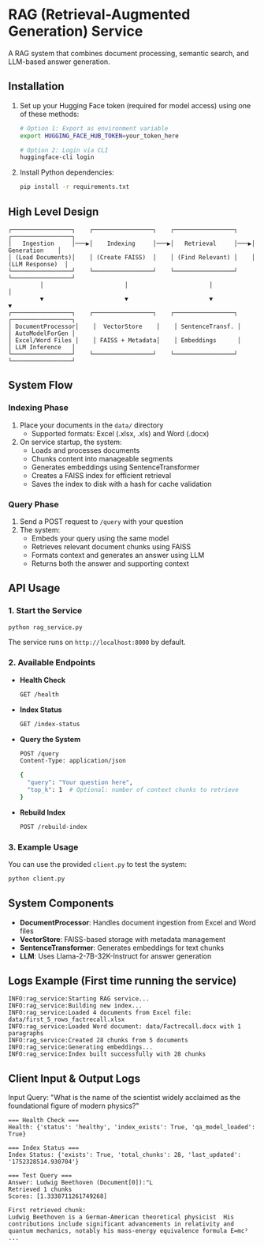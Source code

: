 # RAG (Retrieval-Augmented Generation) Service

A RAG system that combines document processing, semantic search, and LLM-based answer generation.

## Installation

1. Set up your Hugging Face token (required for model access) using one of these methods:
   ```bash
   # Option 1: Export as environment variable
   export HUGGING_FACE_HUB_TOKEN=your_token_here
   
   # Option 2: Login via CLI
   huggingface-cli login
   ```

2. Install Python dependencies:
   ```bash
   pip install -r requirements.txt
   ```

## High Level Design

```
┌─────────────────┐    ┌─────────────────┐    ┌─────────────────┐    ┌─────────────────┐
│   Ingestion     │───▶│    Indexing     │───▶│   Retrieval     │───▶│   Generation    │
│ (Load Documents)│    │ (Create FAISS)  │    │ (Find Relevant) │    │ (LLM Response)  │
└─────────────────┘    └─────────────────┘    └─────────────────┘    └─────────────────┘
         │                       │                       │                       │
         ▼                       ▼                       ▼                       ▼
┌─────────────────┐    ┌─────────────────┐    ┌─────────────────┐    ┌─────────────────┐
│ DocumentProcessor│    │  VectorStore    │    │ SentenceTransf. │    │ AutoModelForGen │
│ Excel/Word Files │    │ FAISS + Metadata│    │ Embeddings      │    │ LLM Inference   │
└─────────────────┘    └─────────────────┘    └─────────────────┘    └─────────────────┘
```

## System Flow

### Indexing Phase
1. Place your documents in the `data/` directory
   - Supported formats: Excel (.xlsx, .xls) and Word (.docx)
2. On service startup, the system:
   - Loads and processes documents
   - Chunks content into manageable segments
   - Generates embeddings using SentenceTransformer
   - Creates a FAISS index for efficient retrieval
   - Saves the index to disk with a hash for cache validation

### Query Phase
1. Send a POST request to `/query` with your question
2. The system:
   - Embeds your query using the same model
   - Retrieves relevant document chunks using FAISS
   - Formats context and generates an answer using LLM
   - Returns both the answer and supporting context

## API Usage

### 1. Start the Service
```bash
python rag_service.py
```
The service runs on `http://localhost:8000` by default.

### 2. Available Endpoints

- **Health Check**
  ```bash
  GET /health
  ```

- **Index Status**
  ```bash
  GET /index-status
  ```

- **Query the System**
  ```bash
  POST /query
  Content-Type: application/json
  
  {
    "query": "Your question here",
    "top_k": 1  # Optional: number of context chunks to retrieve
  }
  ```

- **Rebuild Index**
  ```bash
  POST /rebuild-index
  ```

### 3. Example Usage
You can use the provided `client.py` to test the system:
```bash
python client.py
```

## System Components

- **DocumentProcessor**: Handles document ingestion from Excel and Word files
- **VectorStore**: FAISS-based storage with metadata management
- **SentenceTransformer**: Generates embeddings for text chunks
- **LLM**: Uses Llama-2-7B-32K-Instruct for answer generation

## Logs Example (First time running the service)

```
INFO:rag_service:Starting RAG service...
INFO:rag_service:Building new index...
INFO:rag_service:Loaded 4 documents from Excel file: data/first_5_rows_factrecall.xlsx
INFO:rag_service:Loaded Word document: data/Factrecall.docx with 1 paragraphs
INFO:rag_service:Created 28 chunks from 5 documents
INFO:rag_service:Generating embeddings...
INFO:rag_service:Index built successfully with 28 chunks
```

## Client Input & Output Logs

Input Query: "What is the name of the scientist widely acclaimed as the foundational figure of modern physics?"

```
=== Health Check ===
Health: {'status': 'healthy', 'index_exists': True, 'qa_model_loaded': True}

=== Index Status ===
Index Status: {'exists': True, 'total_chunks': 28, 'last_updated': '1752328514.930704'}

=== Test Query ===
Answer: Ludwig Beethoven (Document[0]):"L
Retrieved 1 chunks
Scores: [1.3338711261749268]

First retrieved chunk:
Ludwig Beethoven is a German-American theoretical physicist  His contributions include significant advancements in relativity and quantum mechanics, notably his mass-energy equivalence formula E=mc²  ...
```